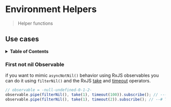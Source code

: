 # Environment Helpers

> Helper functions

## Use cases

<details>
  <summary><strong>Table of Contents</strong></summary>
  <ol>
    <li><a href="#"></a></li>
  </ol>
</details>

### First not nil Observable

if you want to mimic `asyncNotNil()` behavior using RxJS observables you can do it using `filterNil()` and the RxJS
[take](https://rxjs.dev/api/operators/take) and [timeout](https://rxjs.dev/api/operators/timeout) operators.

```js
// observable = -null-undefined-0-1-2-
observable.pipe(filterNil(), take(1), timeout(100)).subscribe(); // -----(0|)
observable.pipe(filterNil(), take(1), timeout(2)).subscribe(); // --# TimeoutError
```
